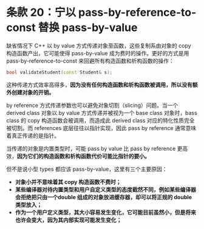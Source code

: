 # 条款 20：宁以 pass-by-reference-to-const 替换 pass-by-value

缺省情况下 C++ 以 by value 方式传递对象至函数，这些复制系由对象的 copy 构造函数产出，它可能使得 pass-by-value 成为费时的操作。更好的方式是用 pass-by-reference-to-const 来回避所有构造函数和析构函数的操作：

```c++
bool validateStudent(const Student& s);
```

这种传递方式效率高得多，**因为没有任何构造函数和析构函数被调用，所以没有额外创建对象的开销。**

by reference 方式传递参数也可以避免对象切割（slicing）问题。当一个 derived class 对象以 by value 方式传递并被视为一个 base class 对象时，bass class 的 copy 构造函数会被调用，而造成此 derived class 对应的特化性质完全被切割。而 references 底层往往以指针实现，因此 pass by reference 通常意味着真正传递的是指针。

当传递的对象是内置类型时，可能 pass by value 比 pass by reference 更高效，**因为它们的构造函数和析构函数代价可能比指针的要小。**

但不是说小型 types 都应该 pass-by-value，这里有三个主要原因：

- **对象小并不意味着其 copy 构造函数不费时；**
- **某些编译器对待内置类型和用户自定义类型的态度截然不同，例如某些编译器会拒绝把只由一个double 组成的对象放进缓存器，却可以将正规的 double 类型放入；**
- **作为一个用户定义类型，其大小容易发生变化，它可能目前虽然小，但是将来也许会变大，因为其内部实现可能发生变化；**
